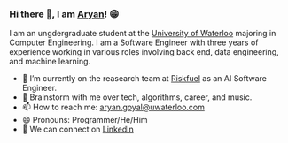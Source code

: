 ### Hi there 👋, I am [Aryan](https://goyalaryan.com/)! 😁

I am an ungdergraduate student at the [University of Waterloo](https://uwaterloo.ca/) majoring in Computer Engineering. I am a Software Engineer with three years of experience working in various roles involving back end, data engineering, and machine learning.

- 🔭 I’m currently on the reasearch team at [Riskfuel](https://riskfuel.com/) as an AI Software Engineer.
- 💬 Brainstorm with me over tech, algorithms, career, and music.
- 📫 How to reach me: aryan.goyal@uwaterloo.com
- 😄 Pronouns: Programmer/He/Him
- 📝 We can connect on [LinkedIn](https://www.linkedin.com/in/aryan-goyal/)

